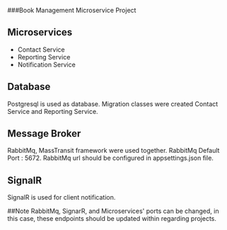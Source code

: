 ###Book Management Microservice Project

## Microservices
* Contact Service  
* Reporting Service 
* Notification Service 

## Database
Postgresql is used as database.
Migration classes were created Contact Service and Reporting Service.


## Message Broker
RabbitMq, MassTransit framework were used together.
RabbitMq Default Port : 5672.
RabbitMq url should be configured in appsettings.json file.

## SignalR
SignalR is used for client notification.


##Note
RabbitMq, SignarR, and Microservices' ports can be changed, in this case, these endpoints should be updated within regarding projects.